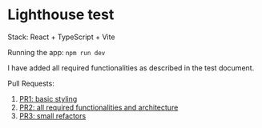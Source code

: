 # Lighthouse test 

Stack: React + TypeScript + Vite

Running the app: `npm run dev`


I have added all required functionalities as described in the test document.


Pull Requests:

1. [PR1: basic styling](https://github.com/blancopado/lighthouse-test/pull/1)
2. [PR2: all required functionalities and architecture](https://github.com/blancopado/lighthouse-test/pull/2)
3. [PR3: small refactors](https://github.com/blancopado/lighthouse-test/pull/4)